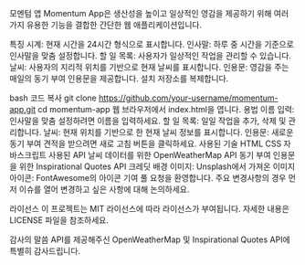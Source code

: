 모멘텀 앱
Momentum App은 생산성을 높이고 일상적인 영감을 제공하기 위해 여러 가지 유용한 기능을 결합한 간단한 웹 애플리케이션입니다.

특징
시계: 현재 시간을 24시간 형식으로 표시합니다.
인사말: 하루 중 시간을 기준으로 인사말을 맞춤 설정합니다.
할 일 목록: 사용자가 일상적인 작업을 관리할 수 있습니다.
날씨: 사용자의 지리적 위치를 기반으로 현재 날씨를 표시합니다.
인용문: 영감을 주는 매일의 동기 부여 인용문을 제공합니다.
설치
저장소를 복제합니다.

bash
코드 복사
git clone https://github.com/your-username/momentum-app.git
cd momentum-app
웹 브라우저에서 index.html을 엽니다.
용법
이름 입력: 인사말을 맞춤 설정하려면 이름을 입력하세요.
할 일 목록: 일일 작업을 추가, 삭제 및 관리합니다.
날씨: 현재 위치를 기반으로 한 현재 날씨 정보를 표시합니다.
인용문: 새로운 동기 부여 견적을 받으려면 새로 고침 버튼을 클릭하세요.
사용된 기술
HTML
CSS
자바스크립트
사용된 API
날씨 데이터를 위한 OpenWeatherMap API
동기 부여 인용문을 위한 Inspirational Quotes API
크레딧
배경 이미지: Unsplash에서 가져온 이미지
아이콘: FontAwesome의 아이콘
기여
풀 요청을 환영합니다. 주요 변경사항의 경우 먼저 이슈를 열어 변경하고 싶은 사항에 대해 논의하세요.

라이선스
이 프로젝트는 MIT 라이선스에 따라 라이선스가 부여됩니다. 자세한 내용은 LICENSE 파일을 참조하세요.

감사의 말씀
API를 제공해주신 OpenWeatherMap 및 Inspirational Quotes API에 특별히 감사드립니다.
